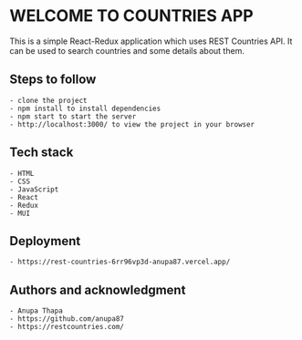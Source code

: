 # WELCOME TO COUNTRIES APP

This is a simple React-Redux application which uses REST Countries API. It can be used to search countries and some details about them.

## Steps to follow

    - clone the project
    - npm install to install dependencies
    - npm start to start the server
    - http://localhost:3000/ to view the project in your browser

## Tech stack
    - HTML
    - CSS
    - JavaScript
    - React
    - Redux
    - MUI

## Deployment
    - https://rest-countries-6rr96vp3d-anupa87.vercel.app/

## Authors and acknowledgment
    - Anupa Thapa
    - https://github.com/anupa87
    - https://restcountries.com/